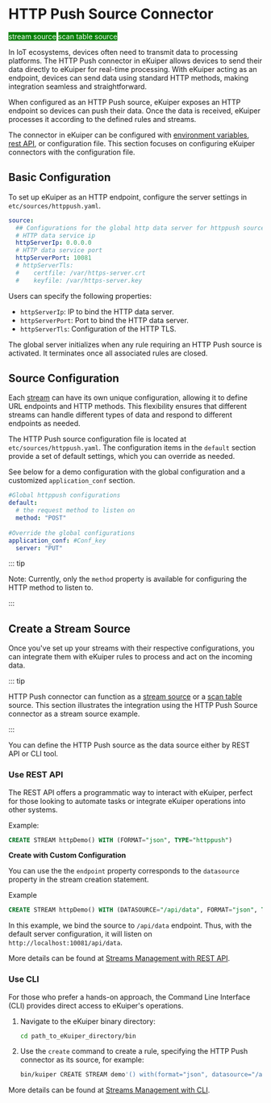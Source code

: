 # HTTP Push Source Connector

<span style="background:green;color:white;">stream source</span>
<span style="background:green;color:white">scan table source</span>

In IoT ecosystems, devices often need to transmit data to processing platforms. The HTTP Push connector in eKuiper allows devices to send their data directly to eKuiper for real-time processing. With eKuiper acting as an endpoint, devices can send data using standard HTTP methods, making integration seamless and straightforward.

When configured as an HTTP Push source, eKuiper exposes an HTTP endpoint so devices can push their data. Once the data is received, eKuiper processes it according to the defined rules and streams.

The connector in eKuiper can be configured with [environment variables](../../../configuration/configuration.md#environment-variable-syntax), [rest API](../../../api/restapi/configKey.md), or configuration file. This section focuses on configuring eKuiper connectors with the configuration file.

## Basic Configuration

To set up eKuiper as an HTTP endpoint, configure the server settings in `etc/sources/httppush.yaml`.

```yaml
source:
  ## Configurations for the global http data server for httppush source
  # HTTP data service ip
  httpServerIp: 0.0.0.0
  # HTTP data service port
  httpServerPort: 10081
  # httpServerTls:
  #    certfile: /var/https-server.crt
  #    keyfile: /var/https-server.key
```

Users can specify the following properties:

- `httpServerIp`: IP to bind the HTTP data server.
- `httpServerPort`: Port to bind the HTTP data server.
- `httpServerTls`: Configuration of the HTTP TLS.

The global server initializes when any rule requiring an HTTP Push source is activated. It terminates once all associated rules are closed.

## Source Configuration

Each [stream](../../streams/overview.md) can have its own unique configuration, allowing it to define URL endpoints and HTTP methods. This flexibility ensures that different streams can handle different types of data and respond to different endpoints as needed.

The HTTP Push source configuration file is located at `etc/sources/httppush.yaml`. The configuration items in the `default` section provide a set of default settings, which you can override as needed.

See below for a demo configuration with the global configuration and a customized `application_conf` section.

```yaml
#Global httppush configurations
default:
  # the request method to listen on
  method: "POST"
    
#Override the global configurations
application_conf: #Conf_key
  server: "PUT"
```

::: tip

Note: Currently, only the `method` property is available for configuring the HTTP method to listen to.

:::

## Create a Stream Source

Once you've set up your streams with their respective configurations, you can integrate them with eKuiper rules to process and act on the incoming data.

::: tip

HTTP Push connector can function as a [stream source](../../streams/overview.md) or a [scan table](../../tables/scan.md) source. This section illustrates the integration using the HTTP Push Source connector as a stream source example.

:::

You can define the HTTP Push source as the data source either by REST API or CLI tool.

### Use REST API

The REST API offers a programmatic way to interact with eKuiper, perfect for those looking to automate tasks or integrate eKuiper operations into other systems.

Example:

```sql
CREATE STREAM httpDemo() WITH (FORMAT="json", TYPE="httppush")
```

**Create with Custom Configuration**

You can use the the `endpoint` property corresponds to the `datasource` property in the stream creation statement.

Example

```sql
CREATE STREAM httpDemo() WITH (DATASOURCE="/api/data", FORMAT="json", TYPE="httppush")
```

In this example, we bind the source to `/api/data` endpoint. Thus, with the default server configuration, it will listen on `http://localhost:10081/api/data`.

More details can be found at [Streams Management with REST API](../../../api/restapi/streams.md).

### Use CLI

For those who prefer a hands-on approach, the Command Line Interface (CLI) provides direct access to eKuiper's operations.

1. Navigate to the eKuiper binary directory:

   ```bash
   cd path_to_eKuiper_directory/bin
   ```

2. Use the `create` command to create a rule, specifying the HTTP Push connector as its source, for example: <!--the command need to be further confirmed-->

   ```bash
   bin/kuiper CREATE STREAM demo'() with(format="json", datasource="/api/data type="httppush")'
   ```

More details can be found at [Streams Management with CLI](../../../api/cli/streams.md).
